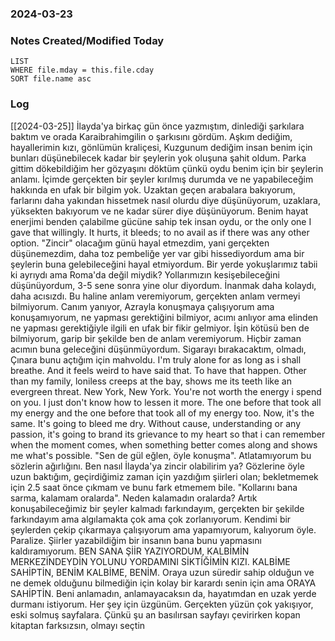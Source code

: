 ### 2024-03-23

### Notes Created/Modified Today
```dataview
LIST 
WHERE file.mday = this.file.cday
SORT file.name asc
```
### Log

[[2024-03-25]]
İlayda'ya birkaç gün önce yazmıştım, dinlediği şarkılara baktım ve orada Karaibrahimgilin o şarkısını gördüm. Aşkım dediğim, hayallerimin kızı, gönlümün kraliçesi, Kuzgunum dediğim insan benim için bunları düşünebilecek kadar bir şeylerin yok oluşuna şahit oldum. Parka gittim dökebildiğim her gözyaşını döktüm çünkü oydu benim için bir şeylerin anlamı. İçimde gerçekten bir şeyler kırılmış durumda ve ne yapabileceğim hakkında en ufak bir bilgim yok. Uzaktan geçen arabalara bakıyorum, farlarını daha yakından hissetmek nasıl olurdu diye düşünüyorum, uzaklara, yüksekten bakıyorum ve ne kadar sürer diye düşünüyorum. Benim hayat enerjimi benden çalabilme gücüne sahip tek insan oydu, or the only one I gave that willingly. It hurts, it bleeds; to no avail as if there was any other option. "Zincir" olacağım günü hayal etmezdim, yani gerçekten düşünemezdim, daha toz pembeliğe yer var gibi hissediyordum ama bir şeylerin buna gelebileceğini hayal etmiyordum. Bir yerde yokuşlarımız tabii ki ayrıydı ama Roma'da değil miydik? Yollarımızın kesişebileceğini düşünüyordum, 3-5 sene sonra yine olur diyordum. İnanmak daha kolaydı, daha acısızdı. Bu haline anlam veremiyorum, gerçekten anlam vermeyi bilmiyorum. Canım yanıyor, Azrayla konuşmaya çalışıyorum ama konuşamıyorum, ne yapması gerektiğini bilmiyor, acımı anlıyor ama elinden ne yapması gerektiğiyle ilgili en ufak bir fikir gelmiyor. İşin kötüsü ben de bilmiyorum, garip bir şekilde ben de anlam veremiyorum. Hiçbir zaman acımın buna geleceğini düşünmüyordum. Sigarayı bırakacaktım, olmadı, Çınara bunu açtığım için mahvoldu. I'm truly alone for as long as i shall breathe. And it feels weird to have said that. To have that happen. Other than my family, loniless creeps at the bay, shows me its teeth like an evergreen threat. New York, New York. You're not worth the energy i spend on you. I just don't know how to lessen it more. The one before that took all my energy and the one before that took all of my energy too. Now, it's the same. It's going to bleed me dry. Without cause, understanding or any passion, it's going to brand its grievance to my heart so that i can remember when the moment comes, when something better comes along and shows me what's possible. 
"Sen de gül eğlen, öyle konuşma". Atlatamıyorum bu sözlerin ağırlığını. Ben nasıl İlayda'ya zincir olabilirim ya? Gözlerine öyle uzun baktığım, geçirdiğimiz zaman için yazdığım şiirleri olan; bekletmemek için 2.5 saat önce çıkmam ve bunu fark etmemem bile. "Kollarını bana sarma, kalamam oralarda". Neden kalamadın oralarda? Artık konuşabileceğimiz bir şeyler kalmadı farkındayım, gerçekten bir şekilde farkındayım ama algılamakta çok ama çok zorlanıyorum.
Kendimi bir şeylerden çekip çıkarmaya çalışıyorum ama yapamıyorum, kalıyorum öyle. Paralize. Şiirler yazabildiğim bir insanın bana bunu yapmasını kaldıramıyorum. BEN SANA ŞİİR YAZIYORDUM, KALBİMİN MERKEZİNDEYDİN YOLUNU YORDAMINI SİKTİĞİMİN KIZI. KALBİME SAHİPTİN, BENİM KALBİME, BENİM. Oraya uzun süredir sahip olduğun ve ne demek olduğunu bilmediğin için kolay bir karardı senin için ama ORAYA SAHİPTİN. Beni anlamadın, anlamayacaksın da, hayatımdan en uzak yerde durmanı istiyorum. Her şey için üzgünüm. Gerçekten yüzün çok yakışıyor, eski solmuş sayfalara. Çünkü şu an basılırsan sayfayı çevirirken kopan kitaptan farksızsın, olmayı seçtin